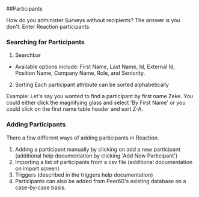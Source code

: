 
##Participants

How do you administer Surveys without recipients? The answer is you don't. Enter Reaction participants. 

### Searching for Participants

1. Searchbar
  * Available options include: First Name, Last Name, Id, External Id, Position Name, Company Name, Role, and Seniority.
2. Sorting
  Each participant attribute can be sorted alphabetically

Example: Let's say you wanted to find a participant by first name Zeke. You could either click the magnifying glass and select 'By First Name' or you could click on the first name table header and sort Z-A.

### Adding Participants

There a few different ways of adding participants in Reaction.

1. Adding a participant manually by clicking on add a new participant (additional help documentation by clicking 'Add New Participant')
2. Importing a list of participants from a csv file (additional documentation on import screen)
3. Triggers (described in the triggers help documentation)
4. Participants can also be added from Peer60's existing database on a case-by-case basis.
